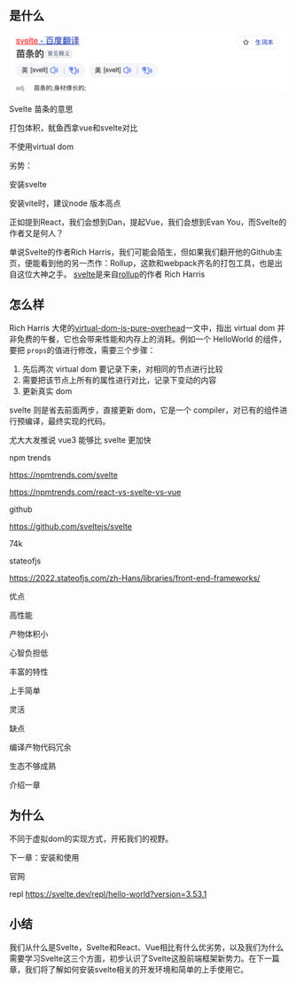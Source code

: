 ## 是什么

![英文](image.png)


Svelte 苗条的意思

打包体积，鱿鱼西拿vue和svelte对比

不使用virtual dom

劣势：

安装svelte

安装vite时，建议node 版本高点

正如提到React，我们会想到Dan，提起Vue，我们会想到Evan You，而Svelte的作者又是何人？

单说Svelte的作者Rich Harris，我们可能会陌生，但如果我们翻开他的Github主页，便能看到他的另一杰作：Rollup，这款和webpack齐名的打包工具，也是出自这位大神之手。
[svelte](https://github.com/sveltejs/svelte)是来自[rollup](https://github.com/rollup/rollup)的作者 Rich Harris


## 怎么样



Rich Harris 大佬的[virtual-dom-is-pure-overhead](https://svelte.dev/blog/virtual-dom-is-pure-overhead)一文中，指出 virtual dom 并非免费的午餐，它也会带来性能和内存上的消耗。例如一个 HelloWorld 的组件，要把 `props`的值进行修改，需要三个步骤：

1. 先后两次 virtual dom 要记录下来，对相同的节点进行比较
2. 需要把该节点上所有的属性进行对比，记录下变动的内容
3. 更新真实 dom

svelte 则是省去前面两步，直接更新 dom，它是一个 compiler，对已有的组件进行预编译，最终实现的代码。


尤大大发推说 vue3 能够比 svelte 更加快


npm trends

https://npmtrends.com/svelte

https://npmtrends.com/react-vs-svelte-vs-vue


github 

https://github.com/sveltejs/svelte 

74k


stateofjs

https://2022.stateofjs.com/zh-Hans/libraries/front-end-frameworks/


优点

高性能

产物体积小

心智负担低

丰富的特性

上手简单

灵活


缺点

编译产物代码冗余

生态不够成熟


介绍一章

## 为什么

不同于虚拟dom的实现方式，开拓我们的视野。

下一章：安装和使用

官网  

repl  https://svelte.dev/repl/hello-world?version=3.53.1

## 小结
我们从什么是Svelte，Svelte和React、Vue相比有什么优劣势，以及我们为什么需要学习Svelte这三个方面，初步认识了Svelte这股前端框架新势力。在下一篇章，我们将了解如何安装svelte相关的开发环境和简单的上手使用它。
